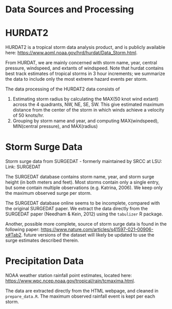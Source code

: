 # Data Sources and Processing

# HURDAT2

HURDAT2 is a tropical storm data analysis product, and is publicly available here: https://www.aoml.noaa.gov/hrd/hurdat/Data_Storm.html.

From HURDAT, we are mainly concerned with storm name, year, central pressure, windspeed, and extants of windspeed.
Note that hurdat contains best track estimates of tropical storms in 3 hour increments; we summarize the 
data to include only the most extreme hazard events per storm. 

The data processing of the HURDAT2 data consists of 
1. Estimating storm radius by calculating the MAX(50 knot wind extant) across the 4 quadrants, NW, NE, SE, SW. 
This give estimated maximum distance from the center of the storm in which winds achieve a velocity of 50 knots/hr.
2. Grouping by storm name and year, and computing MAX(windspeed), MIN(central pressure), and MAX(radius)

# Storm Surge Data
Storm surge data from SURGEDAT - formerly maintained by SRCC at LSU:
Link: SURGEDAT

The SURGEDAT database contains storm name, year, and storm surge height (in both meters and feet). Most storms 
contain only a single entry, but some contain multiple observations (e.g. Katrina, 2006). We keep 
only the maximum observed surge per storm. 

The SURGEDAT database online seems to be incomplete, compared with the original SURGEDAT paper. We extract the 
data directly from the SURGEDAT paper (Needham & Kein, 2012) using the `tabulizer` R package.

Another, possible more complete, source of storm surge data is found in the following paper: https://www.nature.com/articles/s41597-021-00906-x#Tab2. future versions of the dataset will likely be updated to use the 
surge estimates described therein. 

# Precipitation Data

 NOAA weather station rainfall point estimates, located here: https://www.wpc.ncep.noaa.gov/tropical/rain/tcmaxima.html. 

 The data are extracted directly from the HTML webpage, and cleaned in `prepare_data.R`. The maximum observed
 rainfall event is kept per each storm. 
